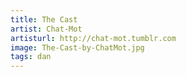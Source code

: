 ```yaml
---
title: The Cast
artist: Chat-Mot
artisturl: http://chat-mot.tumblr.com
image: The-Cast-by-ChatMot.jpg
tags: dan
---
```

